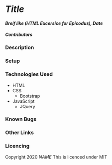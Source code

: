 # _Title_

#### _Breif like (HTML Excersice for Epicodus), Date_

#### _Contributors_

### Description

### Setup

### Technologies Used
* HTML
* CSS
  * Bootstrap
* JavaScript
  * JQuery

### Known Bugs

### Other Links

### Licencing
Copyright 2020 _NAME_
This is licenced under MIT
